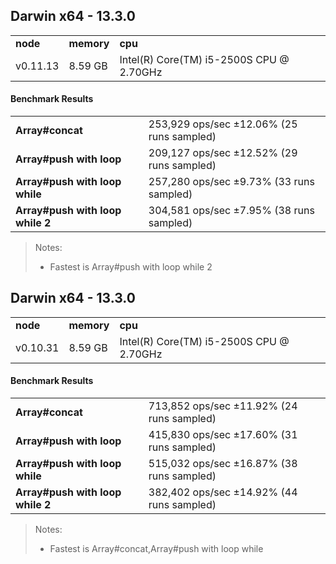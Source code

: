 Darwin x64 - 13.3.0
-----

<table><tr><td><b>node</b></td><td><b>memory</b></td><td><b>cpu</b></td></tr><tr><td>v0.11.13</td><td>8.59 GB</td><td>Intel(R) Core(TM) i5-2500S CPU @ 2.70GHz</td></tr></table>

#### Benchmark Results ####

<table><tr><td><b>Array#concat</b></td><td>253,929 ops/sec ±12.06% (25 runs sampled)</td></tr><tr><td><b>Array#push with loop</b></td><td>209,127 ops/sec ±12.52% (29 runs sampled)</td></tr><tr><td><b>Array#push with loop while</b></td><td>257,280 ops/sec ±9.73% (33 runs sampled)</td></tr><tr><td><b>Array#push with loop while 2</b></td><td>304,581 ops/sec ±7.95% (38 runs sampled)</td></tr></table>

> Notes:
> - Fastest is Array#push with loop while 2

Darwin x64 - 13.3.0
-----

<table><tr><td><b>node</b></td><td><b>memory</b></td><td><b>cpu</b></td></tr><tr><td>v0.10.31</td><td>8.59 GB</td><td>Intel(R) Core(TM) i5-2500S CPU @ 2.70GHz</td></tr></table>

#### Benchmark Results ####

<table><tr><td><b>Array#concat</b></td><td>713,852 ops/sec ±11.92% (24 runs sampled)</td></tr><tr><td><b>Array#push with loop</b></td><td>415,830 ops/sec ±17.60% (31 runs sampled)</td></tr><tr><td><b>Array#push with loop while</b></td><td>515,032 ops/sec ±16.87% (38 runs sampled)</td></tr><tr><td><b>Array#push with loop while 2</b></td><td>382,402 ops/sec ±14.92% (44 runs sampled)</td></tr></table>

> Notes:
> - Fastest is Array#concat,Array#push with loop while

